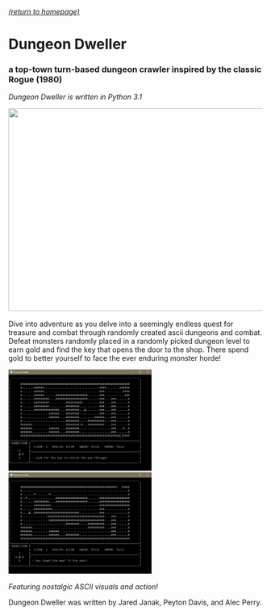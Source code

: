 [*(return to homepage)*](https://arperry99.github.io/)
# Dungeon Dweller
### a top-town turn-based dungeon crawler inspired by the classic Rogue (1980)
*Dungeon Dweller is written in Python 3.1*

<img src=/images/title.PNG width=568 height=402 />  

Dive into adventure as you delve into a seemingly endless quest for treasure and 
combat through randomly created ascii dungeons and combat. Defeat monsters randomly 
placed in a randomly picked dungeon level to earn gold and find the key that opens
the door to the shop. There spend gold to better yourself to face the ever enduring
monster horde!  

<img src=docs/images/map-closed.PNG width=284 height=201 /><img src=docs/images/map-open.PNG width=284 height=201 />

*Featuring nostalgic ASCII visuals and action!*
 
Dungeon Dweller was written by Jared Janak, Peyton Davis, and Alec Perry. 
